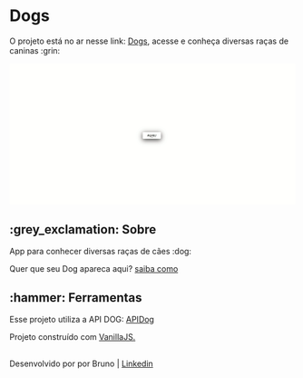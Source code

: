 <h1>Dogs</h1>

<p>O projeto está no ar nesse link: <a href="https://brunoferreiraa123.github.io/dog-api/"> Dogs</a>, acesse e conheça diversas raças de caninas :grin:</p>

![](gif-dog.gif)

<h2>:grey_exclamation: Sobre</h2>
<p>App para conhecer diversas raças de cães :dog:</p>
<p>Quer que seu Dog apareca aqui? <a href="https://github.com/jigsawpieces/dog-api-images#dog-api-images">saiba como</a></p>

<h2>:hammer: Ferramentas</h2>

<p>Esse projeto utiliza a API DOG: <a href="https://dog.ceo/dog-api/">APIDog</a></p>
<p>Projeto construído com <a href="http://vanilla-js.com/">VanillaJS.</a></p>

<h2></h2>
<span>Desenvolvido por por Bruno | <a href="https://www.linkedin.com/in/brunoo-ferreiraa/">Linkedin</a></span>

